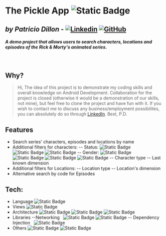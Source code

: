 # The Pickle App ![Static Badge](https://img.shields.io/badge/Android-3DDC84)
## _by Patricio Dillon_ - [![Linkedin](https://i.stack.imgur.com/gVE0j.png)](https://www.linkedin.com/in/patricio-dillon/) [![GitHub](https://i.stack.imgur.com/tskMh.png)](https://github.com/Pdillon21)
##### A demo project that allows users to search characters, locations and episodes of the Rick & Morty's animated series.
&nbsp;
## Why?
> Hi,
> The idea of this project is to demonstrate my coding skills and overall knowledge on 
> Android Development. Collaboration for the project is closed (otherwise it would be 
> a demonstration of our skills, not mine), but feel free to clone the project and have
> fun with it. 
> If you wish to contact me to discuss any business/employment possibilites, you can 
> absolutely do so through [LinkedIn](https://www.linkedin.com/in/patricio-dillon/).
> Best,
> P.D.

## Features

- Search series' characters, episodes and locations by name
- Additional filters for characters:
-- Status: ![Static Badge](https://img.shields.io/badge/Alive-CDFFC7) ![Static Badge](https://img.shields.io/badge/Dead-FFFFFF) ![Static Badge](https://img.shields.io/badge/Unknown-8A2BE2)
-- Gender: ![Static Badge](https://img.shields.io/badge/Male-8A2BE2) ![Static Badge](https://img.shields.io/badge/Female-8A2BE2) ![Static Badge](https://img.shields.io/badge/Unknown-8A2BE2) ![Static Badge](https://img.shields.io/badge/Genderless-8A2BE2)
-- Character type
-- Last known dimension
- Additional filters for Locations:
-- Location type
-- Location's dimension
- Alternative search by code for Episodes

## Tech:
- Language
![Static Badge](https://img.shields.io/badge/Kotlin-8A2BE2)
- Views
![Static Badge](https://img.shields.io/badge/Jetpack%20Compose-8A2BE2)
- Architecture
![Static Badge](https://img.shields.io/badge/MVVM-8A2BE2) ![Static Badge](https://img.shields.io/badge/Clean%20Architecrure-8A2BE2) ![Static Badge](https://img.shields.io/badge/Use%20Cases-8A2BE2)
- Libraries
--Networking
&nbsp; ![Static Badge](https://img.shields.io/badge/Retofit-8A2BE2) ![Static Badge](https://img.shields.io/badge/Gson-8A2BE2)
-- Dependency Injection
&nbsp; ![Static Badge](https://img.shields.io/badge/Hilt-8A2BE2)
- Others
![Static Badge](https://img.shields.io/badge/Koltin%20Coroutines-8A2BE2) ![Static Badge](https://img.shields.io/badge/Kotlin%20Flows-8A2BE2)

[personal_linked_in]: <https://www.linkedin.com/in/patricio-dillon/>
[git-repo-url]: <https://github.com/Pdillon21>
